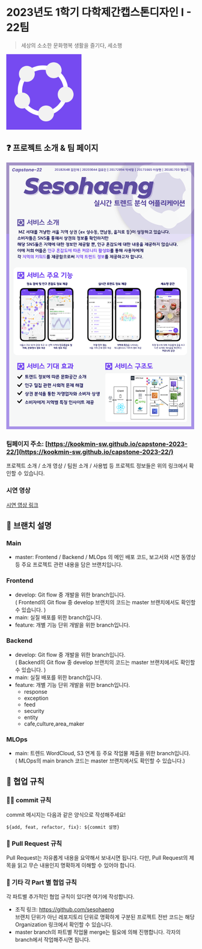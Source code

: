 # 2023년도 1학기 다학제간캡스톤디자인 I - 22팀
> 세상의 소소한 문화행복 생활을 즐기다, 세소행


<img src="./img/logo.png" width="200" />

## :question: 프로젝트 소개 & 팀 페이지

<img src="./img/team-poster.png" width="500" />

### 팀페이지 주소: [https://kookmin-sw.github.io/capstone-2023-22/](https://kookmin-sw.github.io/capstone-2023-22/)

프로젝트 소개 / 소개 영상 / 팀원 소개 / 사용법 등 프로젝트 정보들은 위의 링크에서 확인할 수 있습니다.

### 시연 영상

[시연 영상 링크](https://youtu.be/JS9QPI9w1qA)

## :evergreen_tree: 브랜치 설명

### Main

- master: Frontend / Backend / MLOps 의 메인 배포 코드, 보고서와 시연 동영상 등 주요 프로젝트 관련 내용을 담은 브랜치입니다.

### Frontend

- develop: Git flow 중 개발을 위한 branch입니다.<br />
( Frontend의 Git flow 중 develop 브랜치의 코드는 master 브랜치에서도 확인할 수 있습니다. )
- main: 실질 배포를 위한 branch입니다.
- feature: 개별 기능 단위 개발을 위한 branch입니다.

### Backend

- develop: Git flow 중 개발을 위한 branch입니다.<br />
( Backend의 Git flow 중 develop 브랜치의 코드는 master 브랜치에서도 확인할 수 있습니다. )
- main: 실질 배포를 위한 branch입니다.
- feature: 개별 기능 단위 개발을 위한 branch입니다.
    - response
    - exception
    - feed
    - security
    - entity
    - cafe,culture,area_maker

### MLOps

- main: 트렌드 WordCloud, S3 연계 등 주요 작업물 제출을 위한 branch입니다.<br />
( MLOps의 main branch 코드는 master 브랜치에서도 확인할 수 있습니다.)

## :raised_hands: 협업 규칙

### :ok_woman: commit 규칙

commit 메시지는 다음과 같은 양식으로 작성해주세요!

```
${add, feat, refactor, fix}: ${commit 설명}
```

### :raising_hand: Pull Request 규칙

Pull Request는 자유롭게 내용을 요약해서 보내시면 됩니다.
다만, Pull Request의 제목을 읽고 무슨 내용인지 명확하게 이해할 수 있어야 합니다.

### :notebook_with_decorative_cover: 기타 각 Part 별 협업 규칙

각 파트별 추가적인 협업 규칙이 있다면 여기에 작성합니다.

- 조직 링크: https://github.com/sesohaeng <br />
브랜치 단위가 아닌 레포지토리 단위로 명확하게 구분된 프로젝트 전반 코드는 해당 Organization 링크에서 확인할 수 있습니다.
- master branch의 파트별 작업물 merge는 필요에 의해 진행합니다. 각자의 branch에서 작업해주시면 됩니다.
